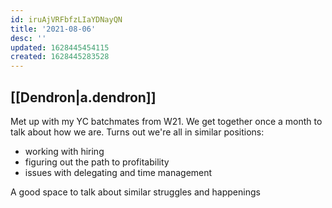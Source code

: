 ```yaml
---
id: iruAjVRFbfzLIaYDNayQN
title: '2021-08-06'
desc: ''
updated: 1628445454115
created: 1628445283528
---
```


## [[Dendron|a.dendron]]

Met up with my YC batchmates from W21. We get together once a month to talk about how we are. Turns out we're all in similar positions:
- working with hiring
- figuring out the path to profitability
- issues with delegating and time management

A good space to talk about similar struggles and happenings
